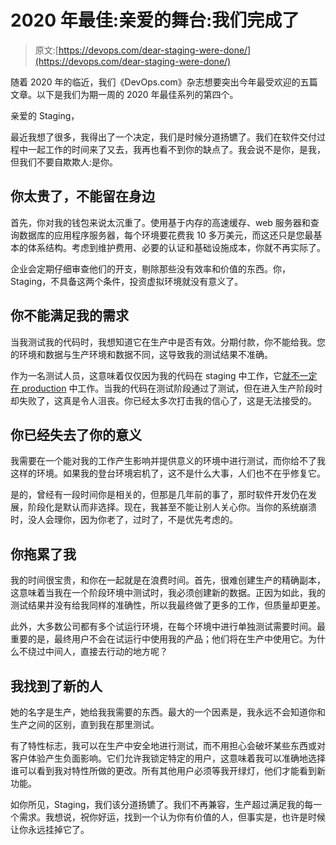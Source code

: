 # 2020 年最佳:亲爱的舞台:我们完成了

> 原文:[https://devops.com/dear-staging-were-done/](https://devops.com/dear-staging-were-done/)

随着 2020 年的临近，我们《DevOps.com》杂志想要突出今年最受欢迎的五篇文章。以下是我们为期一周的 2020 年最佳系列的第四个。

亲爱的 Staging，

最近我想了很多，我得出了一个决定，我们是时候分道扬镳了。我们在软件交付过程中一起工作的时间来了又去，我再也看不到你的缺点了。我会说不是你，是我，但我们不要自欺欺人:是你。

## 你太贵了，不能留在身边

首先，你对我的钱包来说太沉重了。使用基于内存的高速缓存、web 服务器和查询数据库的应用程序服务器，每个环境要花费我 10 多万美元，而这还只是您最基本的体系结构。考虑到维护费用、必要的认证和基础设施成本，你就不再实际了。

企业会定期仔细审查他们的开支，剔除那些没有效率和价值的东西。你，Staging，不具备这两个条件，投资虚拟环境就没有意义了。

## 你不能满足我的需求

当我测试我的代码时，我想知道它在生产中是否有效。分期付款，你不能给我。您的环境和数据与生产环境和数据不同，这导致我的测试结果不准确。

作为一名测试人员，这意味着仅仅因为我的代码在 staging 中工作，它[就不一定在 production](https://en.wikipedia.org/wiki/Deployment_environment) 中工作。当我的代码在测试阶段通过了测试，但在进入生产阶段时却失败了，这真是令人沮丧。你已经太多次打击我的信心了，这是无法接受的。

## 你已经失去了你的意义

我需要在一个能对我的工作产生影响并提供意义的环境中进行测试，而你给不了我这样的环境。如果我的登台环境宕机了，这不是什么大事，人们也不在乎修复它。

是的，曾经有一段时间你是相关的，但那是几年前的事了，那时软件开发仍在发展，阶段化是默认而非选择。现在，我甚至不能让别人关心你。当你的系统崩溃时，没人会理你，因为你老了，过时了，不是优先考虑的。

## 你拖累了我

我的时间很宝贵，和你在一起就是在浪费时间。首先，很难创建生产的精确副本，这意味着当我在一个阶段环境中测试时，我必须创建新的数据。正因为如此，我的测试结果并没有给我同样的准确性，所以我最终做了更多的工作，但质量却更差。

此外，大多数公司都有多个试运行环境，在每个环境中进行单独测试需要时间。最重要的是，最终用户不会在试运行中使用我的产品；他们将在生产中使用它。为什么不绕过中间人，直接去行动的地方呢？

## 我找到了新的人

她的名字是生产，她给我我需要的东西。最大的一个因素是，我永远不会知道你和生产之间的区别，直到我在那里测试。

有了特性标志，我可以在生产中安全地进行测试，而不用担心会破坏某些东西或对客户体验产生负面影响。它们允许我锁定特定的用户，这意味着我可以准确地选择谁可以看到我对特性所做的更改。所有其他用户必须等我开绿灯，他们才能看到新功能。

如你所见，Staging，我们该分道扬镳了。我们不再兼容，生产超过满足我的每一个需求。我想说，祝你好运，找到一个认为你有价值的人，但事实是，也许是时候让你永远挂掉它了。